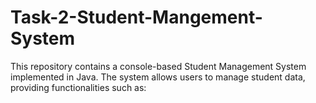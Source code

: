 # Task-2-Student-Mangement-System
This repository contains a console-based Student Management System implemented in Java. The system allows users to manage student data, providing functionalities such as:
